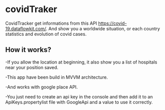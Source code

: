 # covidTraker
CovidTracker get informations from this API https://covid-19.dataflowkit.com/. 
And show you a worldwide situation, or each country statistics and evolution of covid cases.

## How it works?
-If you allow the location at beginning, it also show you a list of hospitals near your position saved.

-This app have been build in MVVM architecture.

-And works with google place API.

-You just need to create an api key in the console and then add it to an ApiKeys.propertylist file with GoogleApi and a value to use it correctly.



 
